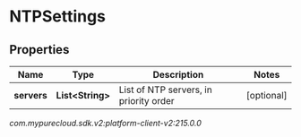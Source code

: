 # NTPSettings


## Properties

| Name | Type | Description | Notes |
| ------------ | ------------- | ------------- | ------------- |
| **servers** | **List&lt;String&gt;** | List of NTP servers, in priority order |  [optional] |




_com.mypurecloud.sdk.v2:platform-client-v2:215.0.0_
